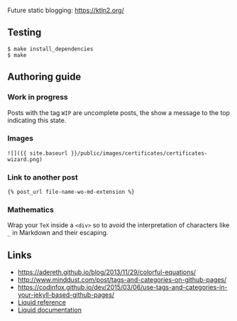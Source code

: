 Future static blogging: https://ktln2.org/

## Testing


    $ make install_dependencies
    $ make

## Authoring guide

### Work in progress

Posts with the tag ``WIP`` are uncomplete posts, the show a message to the top
indicating this state.

### Images

```
![]({{ site.baseurl }}/public/images/certificates/certificates-wizard.png)
```

### Link to another post

    {% post_url file-name-wo-md-extension %}

### Mathematics

Wrap your ``TeX`` inside a ``<div>`` so to avoid the interpretation
of characters like ``_`` in Markdown and their escaping.

## Links

 - https://adereth.github.io/blog/2013/11/29/colorful-equations/
 - http://www.minddust.com/post/tags-and-categories-on-github-pages/
 - https://codinfox.github.io/dev/2015/03/06/use-tags-and-categories-in-your-jekyll-based-github-pages/
 - [Liquid reference](https://docs.shopify.com/themes/liquid)
 - [Liquid documentation](https://github.com/Shopify/liquid/wiki/Liquid-for-Designers)
